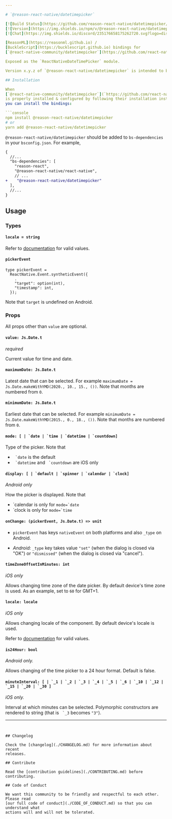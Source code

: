 ```yaml
---

# `@reason-react-native/datetimepicker`

[![Build Status](https://github.com/reason-react-native/datetimepicker/workflows/Build/badge.svg)](https://github.com/reason-react-native/datetimepicker/actions)
[![Version](https://img.shields.io/npm/v/@reason-react-native/datetimepicker.svg)](https://www.npmjs.com/@reason-react-native/datetimepicker)
[![Chat](https://img.shields.io/discord/235176658175262720.svg?logo=discord&colorb=blue)](https://reasonml-community.github.io/reason-react-native/discord/)

[ReasonML](https://reasonml.github.io) /
[BuckleScript](https://bucklescript.github.io) bindings for
[`@react-native-community/datetimepicker`](https://github.com/react-native-community/react-native-datetimepicker).

Exposed as the `ReactNativeDateTimePicker` module.

Version x.y.z of `@reason-react-native/datetimepicker` is intended to be compatible with version x.y.z of `@react-native-community/datetimepicker`.

## Installation

When
[`@react-native-community/datetimepicker`](`https://github.com/react-native-community/datetimepicker`)
is properly installed & configured by following their installation instructions,
you can install the bindings:

```console
npm install @reason-react-native/datetimepicker
# or
yarn add @reason-react-native/datetimepicker
```

`@reason-react-native/datetimepicker` should be added to `bs-dependencies` in your
`bsconfig.json`. For example,

```diff
{
  //...
  "bs-dependencies": [
    "reason-react",
    "@reason-react-native/react-native",
    // ...
+    "@reason-react-native/datetimepicker"
  ],
  //...
}
```

## Usage

### Types

#### `locale = string`

Refer to [documentation](https://developer.apple.com/library/archive/documentation/MacOSX/Conceptual/BPInternational/LanguageandLocaleIDs/LanguageandLocaleIDs.html) for valid values.

#### `pickerEvent`

```reason
type pickerEvent =
  ReactNative.Event.syntheticEvent({
    .
    "target": option(int),
    "timestamp": int,
  });
```

Note that `target` is undefined on Android.


### Props

All props other than `value` are optional.

#### `value: Js.Date.t`

_required_

Current value for time and date.

#### `maximumDate: Js.Date.t`

Latest date that can be selected. For example `maximumDate = Js.Date.makeWithYMD(2020., 10., 15., ())`. Note that months are numbered from `0`.

#### `minimumDate: Js.Date.t`

Earliest date that can be selected. For example `minimumDate = Js.Date.makeWithYMD(2015., 0., 18., ())`. Note that months are numbered from `0`.

#### ``mode: [ | `date | `time | `datetime | `countdown]``

Type of the picker. Note that

- `` `date`` is the default
- `` `datetime`` and `` `countdown`` are iOS only

#### ``display: [ | `default | `spinner | `calendar | `clock]``

_Android only_

How the picker is displayed. Note that

- \`calendar is only for ``mode=`date``
- \`clock is only for ``mode=`time``

#### `onChange: (pickerEvent, Js.Date.t) => unit`

- `pickerEvent` has keys `nativeEvent` on both platforms and also `_type` on Android.

- _Android:_ `_type` key takes value `"set"` (when the dialog is closed via "OK") or `"dismissed"` (when the dialog is closed via "cancel").

    
#### `timeZoneOffsetInMinutes: int`

_iOS only_

Allows changing time zone of the date picker. By default device's time zone is used. As an example, set to `60` for GMT+1. 

#### `locale: locale`

_iOS only_

Allows changing locale of the component. By default device's locale is used. 

Refer to [documentation](https://developer.apple.com/library/archive/documentation/MacOSX/Conceptual/BPInternational/LanguageandLocaleIDs/LanguageandLocaleIDs.html) for valid values.

#### `is24Hour: bool`

_Android only._

Allows changing of the time picker to a 24 hour format. Default is false.

#### ``minuteInterval: [ | `_1 | `_2 | `_3 | `_4 | `_5 | `_6 | `_10 | `_12 | `_15 | `_20 | `_30 ]``

_iOS only._

Interval at which minutes can be selected. Polymorphic constructors are rendered to string (that is `` `_3`` becomes `"3"`).


---
```


## Changelog

Check the [changelog](./CHANGELOG.md) for more information about recent
releases.

## Contribute

Read the [contribution guidelines](./CONTRIBUTING.md) before contributing.

## Code of Conduct

We want this community to be friendly and respectful to each other. Please read
[our full code of conduct](./CODE_OF_CONDUCT.md) so that you can understand what
actions will and will not be tolerated.
